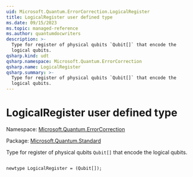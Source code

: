 ```yaml
---
uid: Microsoft.Quantum.ErrorCorrection.LogicalRegister
title: LogicalRegister user defined type
ms.date: 09/15/2023
ms.topic: managed-reference
ms.author: quantumdocwriters
description: >-
  Type for register of physical qubits `Qubit[]` that encode the
  logical qubits.
qsharp.kind: udt
qsharp.namespace: Microsoft.Quantum.ErrorCorrection
qsharp.name: LogicalRegister
qsharp.summary: >-
  Type for register of physical qubits `Qubit[]` that encode the
  logical qubits.
---
```


# LogicalRegister user defined type

Namespace: [Microsoft.Quantum.ErrorCorrection](xref:Microsoft.Quantum.ErrorCorrection)

Package: [Microsoft.Quantum.Standard](https://nuget.org/packages/Microsoft.Quantum.Standard)


Type for register of physical qubits `Qubit[]` that encode thelogical qubits.

```qsharp

newtype LogicalRegister = (Qubit[]);
```

